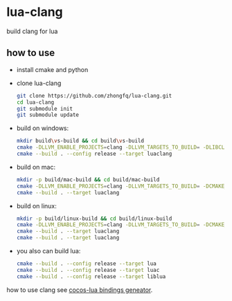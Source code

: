 # lua-clang
build clang for lua

## how to use

- install cmake and python

- clone lua-clang
    ```sh
    git clone https://github.com/zhongfq/lua-clang.git
    cd lua-clang
    git submodule init
    git submodule update
    ```

- build on windows:
    ```sh
    mkdir build\vs-build && cd build\vs-build
    cmake -DLLVM_ENABLE_PROJECTS=clang -DLLVM_TARGETS_TO_BUILD= -DLIBCLANG_BUILD_STATIC=ON -DENABLE_STATIC=STATIC ../..
    cmake --build . --config release --target luaclang
    ```

- build on mac:
    ```sh
    mkdir -p build/mac-build && cd build/mac-build
    cmake -DLLVM_ENABLE_PROJECTS=clang -DLLVM_TARGETS_TO_BUILD= -DCMAKE_BUILD_TYPE=Release -DLIBCLANG_BUILD_STATIC=ON ../.. 
    cmake --build . --target luaclang
    ```

- build on linux:
    ```sh
    mkdir -p build/linux-build && cd build/linux-build
    cmake -DLLVM_ENABLE_PROJECTS=clang -DLLVM_TARGETS_TO_BUILD= -DCMAKE_BUILD_TYPE=Release -DLIBCLANG_BUILD_STATIC=ON ../.. 
    cmake --build . --target luaclang
    cmake --build . --target luaclang
    ```

- you also can build lua:
    ```sh
    cmake --build . --config release --target lua
    cmake --build . --config release --target luac
    cmake --build . --config release --target liblua
    ```

how to use clang see [cocos-lua bindings geneator](https://github.com/zhongfq/cocos-lua/tree/v4/tools/lua-bindings).
